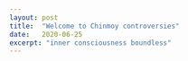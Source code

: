 ```yaml
---
layout: post
title:  "Welcome to Chinmoy controversies"
date:   2020-06-25
excerpt: "inner consciousness boundless"
---
```

